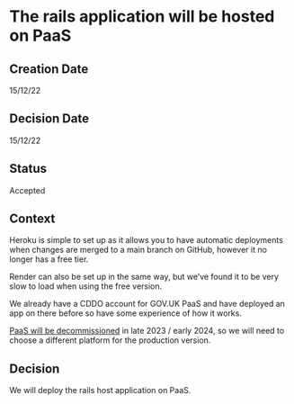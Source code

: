 # The rails application will be hosted on PaaS

## Creation Date
15/12/22

## Decision Date
15/12/22

## Status
Accepted

## Context
Heroku is simple to set up as it allows you to have automatic deployments when changes are merged to a main branch on GitHub, however it no longer has a free tier.   

Render can also be set up in the same way, but we’ve found it to be very slow to load when using the free version.  

We already have a CDDO account for GOV.UK PaaS and have deployed an app on there before so have some experience of how it works.   

[PaaS will be decommissioned](https://gds.blog.gov.uk/2022/07/12/why-weve-decided-to-decommission-gov-uk-paas-platform-as-a-service/) in late 2023 / early 2024, so we will need to choose a different platform for the production version.  

## Decision
We will deploy the rails host application on PaaS. 
